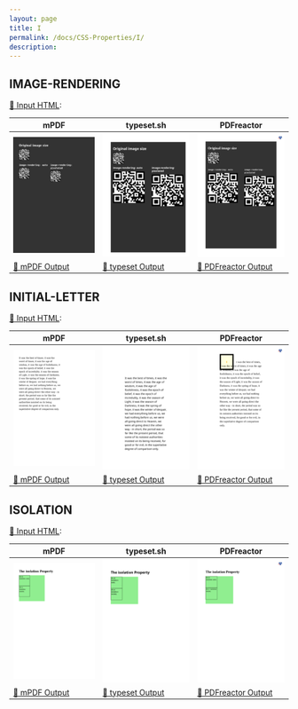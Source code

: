 ```yaml
---
layout: page
title: I
permalink: /docs/CSS-Properties/I/
description: 
---
```




## IMAGE-RENDERING

[📄 Input HTML](/html/CSS%20Properties/I/image-rendering.html):

| mPDF | typeset.sh | PDFreactor |
|---------|---------|---------|
| ![mPDF Preview](mpdf__html_CSS_Properties_I_image-rendering.html.png) | ![typeset Preview](typeset__html_CSS_Properties_I_image-rendering.html.png) | ![PDFreactor Preview](pdfreactor__html_CSS_Properties_I_image-rendering.html.png) |
| [📕 mPDF Output](mpdf__html_CSS_Properties_I_image-rendering.html.pdf) | [📕 typeset Output](typeset__html_CSS_Properties_I_image-rendering.html.pdf) | [📕 PDFreactor Output](pdfreactor__html_CSS_Properties_I_image-rendering.html.pdf) |
## INITIAL-LETTER

[📄 Input HTML](/html/CSS%20Properties/I/initial-letter.html):

| mPDF | typeset.sh | PDFreactor |
|---------|---------|---------|
| ![mPDF Preview](mpdf__html_CSS_Properties_I_initial-letter.html.png) | ![typeset Preview](typeset__html_CSS_Properties_I_initial-letter.html.png) | ![PDFreactor Preview](pdfreactor__html_CSS_Properties_I_initial-letter.html.png) |
| [📕 mPDF Output](mpdf__html_CSS_Properties_I_initial-letter.html.pdf) | [📕 typeset Output](typeset__html_CSS_Properties_I_initial-letter.html.pdf) | [📕 PDFreactor Output](pdfreactor__html_CSS_Properties_I_initial-letter.html.pdf) |
## ISOLATION

[📄 Input HTML](/html/CSS%20Properties/I/isolation.html):

| mPDF | typeset.sh | PDFreactor |
|---------|---------|---------|
| ![mPDF Preview](mpdf__html_CSS_Properties_I_isolation.html.png) | ![typeset Preview](typeset__html_CSS_Properties_I_isolation.html.png) | ![PDFreactor Preview](pdfreactor__html_CSS_Properties_I_isolation.html.png) |
| [📕 mPDF Output](mpdf__html_CSS_Properties_I_isolation.html.pdf) | [📕 typeset Output](typeset__html_CSS_Properties_I_isolation.html.pdf) | [📕 PDFreactor Output](pdfreactor__html_CSS_Properties_I_isolation.html.pdf) |

